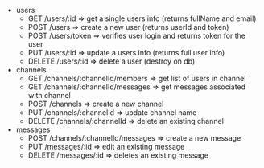 * users
  * GET /users/:id => get a single users info (returns fullName and email)
  * POST /users => create a new user (returns userId and token)
  * POST /users/token => verifies user login and returns token for the user
  * PUT /users/:id => update a users info (returns full user info)
  * DELETE /users/:id => delete a user (destroy on db)
* channels
  * GET /channels/:channelId/members => get list of users in channel
  * GET /channels/:channelId/messages => get messages associated with channel
  * POST /channels => create a new channel
  * PUT /channels/:channelId => update channel name
  * DELETE /channels/:channelId => delete an existing channel
* messages
  * POST /channels/:channelId/messages => create a new message
  * PUT /messages/:id => edit an existing message
  * DELETE /messages/:id => deletes an existing message